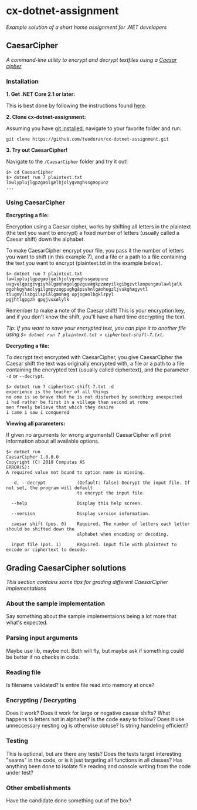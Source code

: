 cx-dotnet-assignment
====================

_Example solution of a short home assignment for .NET developers_


## CaesarCipher
_A command-line utility to encrypt and decrypt textfiles using a [Caesar cipher](https://en.wikipedia.org/wiki/Caesar_cipher)_

### Installation

__1. Get .NET Core 2.1 or later:__

This is best done by following the instructions found [here](https://www.microsoft.com/net/download/dotnet-core/2.1).

__2. Clone cx-dotnet-assignment:__

Assuming you have [git installed](https://git-scm.com/book/en/v2/Getting-Started-Installing-Git), navigate to your favorite folder and run:

```
git clone https://github.com/teodoran/cx-dotnet-assignment.git
```

__3. Try out CaesarCipher!__

Navigate to the `/CaesarCipher` folder and try it out!

```
$> cd CaesarCipher
$> dotnet run 7 plaintext.txt
lawlyplujlgpzgæolgælhjolygvmghssgæopunz
...
```

### Using CaesarCipher

__Encrypting a file:__

Encryption using a Caesar cipher, works by shifting all letters in the plaintext (the text you want to encrypt) a fixed number of letters (usually called a Caesar shift) down the alphabet.

To make CaesarCipher encrypt your file, you pass it the number of letters you want to shift (in this example 7), and a file or a path to a file containing the text you want to encrypt (plaintext.txt in the example below). 

```
$> dotnet run 7 plaintext.txt
lawlyplujlgpzgæolgælhjolygvmghssgæopunz
uvgvulgpzgzvgiyhålgæohægolgpzguvægkpzæøyilkgibgzvtlæopungøulawljælk
pgohkgyhæolygilgmpyzægpughgåpsshnlgæohugzljvukghægyvtl
tlugmyllsbgilsplålgæohæg opjogæolbgklzpyl
pgjhtlgpgzh gpgjvuxølylk
```

Remember to make a note of the Caesar shift! This is your encryption key, and if you don't know the shift, you'll have a hard time decrypting the text.

_Tip: If you want to save your encrypted text, you can pipe it to another file using `$> dotnet run 7 plaintext.txt > ciphertext-shift-7.txt`._

__Decrypting a file:__

To decrypt text encrypted with CaesarCipher, you give CaesarCipher the Caesar shift the text was originally encrypted with, a file or a path to a file containing the encrypted text (usually called ciphertext), and the parameter `-d` or `--decrypt`.

```
$> dotnet run 7 ciphertext-shift-7.txt -d
experience is the teacher of all things
no one is so brave that he is not disturbed by something unexpected
i had rather be first in a village than second at rome
men freely believe that which they desire
i came i saw i conquered
```

__Viewing all parameters:__

If given no arguments (or wrong arguments!) CaesarCipher will print information about all available options.

```
$> dotnet run
CaesarCipher 1.0.0.0
Copyright (C) 2018 Computas AS
ERROR(S):
A required value not bound to option name is missing.

  -d, --decrypt            (Default: false) Decrypt the input file. If not set, the program will default
                           to encrypt the input file.

  --help                   Display this help screen.

  --version                Display version information.

  caesar shift (pos. 0)    Required. The number of letters each letter should be shifted down the 
                           alphabet when encoding or decoding.

  input file (pos. 1)      Required. Input file with plaintext to encode or ciphertext to decode.

```

## Grading CaesarCipher solutions
_This section contains some tips for grading different CaesarCipher implementations_

### About the sample implementation

Say something about the sample implementaions being a lot more that what's expected.

### Parsing input arguments

Maybe use lib, maybe not. Both will fly, but maybe ask if something could be better if no checks in code.

### Reading file

Is filename validated? Is entire file read into memory at once?

### Encrypting / Decrypting

Does it work? Does it work for large or negative caesar shifts? What happens to letters not in alphabet? Is the code easy to follow? Does it use unneccessary nesting og is otherwise obtuse? Is string handeling efficient?

### Testing

This is optional, but are there any tests? Does the tests target interesting "seams" in the code, or is it just targeting all functions in all classes? Has anything been done to isolate file reading and console writing from the code under test?

### Other embellishments

Have the candidate done something out of the box?
